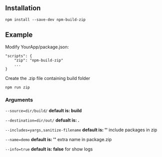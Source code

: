 ## Installation

`npm install --save-dev npm-build-zip`

## Example

Modify YourApp/package.json:

```
"scripts": {
    "zip": "npm-build-zip"
    ...
}
```

Create the .zip file containing build folder
```
npm run zip
```

### Arguments 
`--source=dir/build/` **default is: build**

`--destination=dir/out/` **defualt is: .**

`--includes=yargs,sanitize-filename` **default is: ''** include packages in zip

`--name=demo` **default is: ''** extra name in package.zip

`--info=true` **default is: false** for show logs